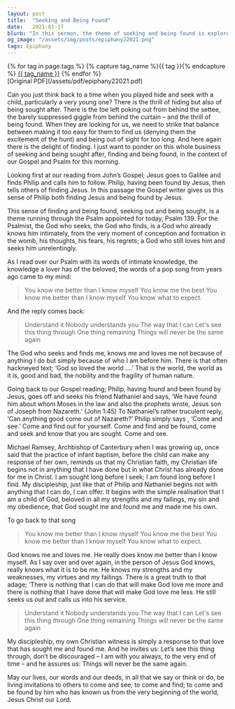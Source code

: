 ```yaml
---
layout: post
title:  "Seeking and Being Found"
date:   2021-01-17
blurb: "In this sermon, the theme of seeking and being found is explored in the context of the Gospel and Psalm. The sermon emphasizes that God, who seeks and finds us, knows us intimately and loves us unconditionally. It encourages us to see our discipleship as a response to God's love that has sought and found us, and invites us to seek and find God in our lives."
og_image: "/assets/img/posts/epiphany22021.png"
tags: Epiphany
---    
```

<div class="tag-pills">
  {% for tag in page.tags %}
    {% capture tag_name %}{{ tag }}{% endcapture %}
    <a href="{{ site.baseurl }}/tag/{{ tag_name | slugify }}" class="tag-pill">{{ tag_name }}</a>
  {% endfor %}
</div>
[Original PDF](/assets/pdf/epiphany22021.pdf)

Can you just think back to a time when you played hide and seek with a child, particularly a very young one? There is the thrill of hiding but also of being sought after. There is the toe left poking out from behind the settee, the barely suppressed giggle from behind the curtain – and the thrill of being found. When they are looking for us, we need to strike that balance between making it too easy for them to find us (denying them the excitement of the hunt) and being out of sight for too long. And here again there is the delight of finding. I just want to ponder on this whole business of seeking and being sought after, finding and being found, in the context of our Gospel and Psalm for this morning.

Looking first at our reading from John’s Gospel; Jesus goes to Galilee and finds Philip and calls him to follow. Philip, having been found by Jesus, then tells others of finding Jesus. In this passage the Gospel writer gives us this sense of Philip both finding Jesus and being found by Jesus.

This sense of finding and being found, seeking out and being sought, is a theme running through the Psalm appointed for today, Psalm 139. For the Psalmist, the God who seeks, the God who finds, is a God who already knows him intimately, from the very moment of conception and formation in the womb, his thoughts, his fears, his regrets; a God who still loves him and seeks him unrelentingly.

As I read over our Psalm with its words of intimate knowledge, the knowledge a lover has of the beloved, the words of a pop song from years ago came to my mind:

> You know me better than I know myself
> You know me the best
> You know me better than I know myself
> You know what to expect.

And the reply comes back:

> Understand it
> Nobody understands you
> The way that I can
> Let's see this thing through
> One thing remaining
> Things will never be the same again

The God who seeks and finds me, knows me and loves me not because of anything I do but simply because of who I am before him. There is that often hackneyed text; ‘God so loved the world ….’ That is the world, the world as it is, good and bad, the nobility and the fragility of human nature.

Going back to our Gospel reading; Philip, having found and been found by Jesus, goes off and seeks his friend Nathaniel and says, ‘We have found him about whom Moses in the law and also the prophets wrote, Jesus son of Joseph from Nazareth.’ (John 1:45) To Nathaniel’s rather truculent reply, ‘Can anything good come out of Nazareth?’ Philip simply says , ‘Come and see.’ Come and find out for yourself. Come and find and be found, come and seek and know that you are sought. Come and see.

Michael Ramsey, Archbishop of Canterbury when I was growing up, once said that the practice of infant baptism, before the child can make any response of her own, reminds us that my Christian faith, my Christian life begins not in anything that I have done but in what Christ has already done for me in Christ. I am sought long before I seek; I am found long before I find. My discipleship, just like that of Philip and Nathaniel begins not with anything that I can do, I can offer. It begins with the simple realisation that I am a child of God, beloved in all my strengths and my failings, my sin and my obedience; that God sought me and found me and made me his own.

To go back to that song

> You know me better than I know myself
> You know me the best
> You know me better than I know myself
> You know what to expect.

God knows me and loves me. He really does know me better than I know myself. As I say over and over again, in the person of Jesus God knows, really knows what it is to be me. He knows my strengths and my weaknesses, my virtues and my failings. There is a great truth to that adage; ‘There is nothing that I can do that will make God love me more and there is nothing that I have done that will make God love me less. He still seeks us out and calls us into his service.

> Understand it
> Nobody understands you
> The way that I can
> Let's see this thing through
> One thing remaining
> Things will never be the same again

My discipleship, my own Christian witness is simply a response to that love that has sought me and found me. And he invites us: Let’s see this thing through, don’t be discouraged – I am with you always, to the very end of time – and he assures us: Things will never be the same again.

May our lives, our words and our deeds, in all that we say or think or do, be living invitations to others to come and see; to come and find; to come and be found by him who has known us from the very beginning of the world, Jesus Christ our Lord.
